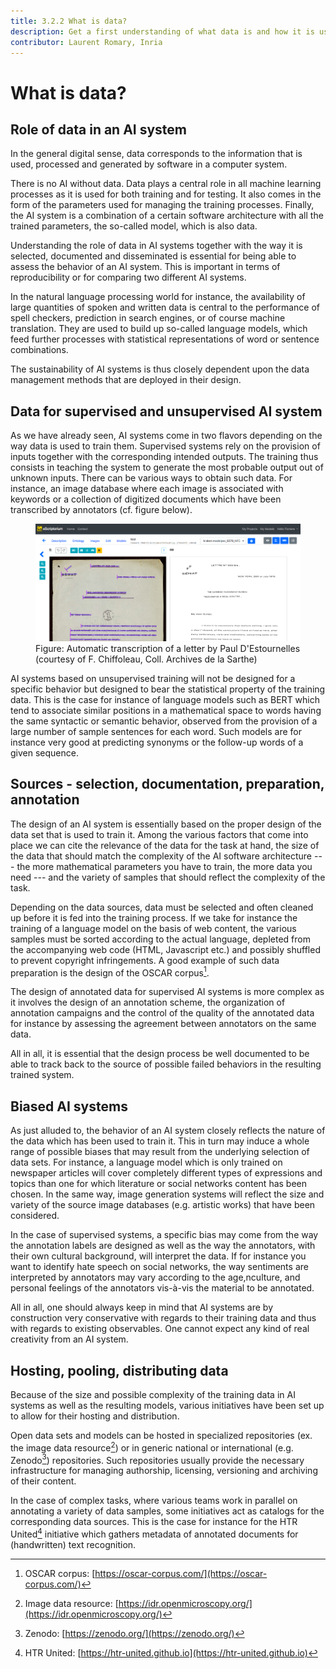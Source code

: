 ```yaml
---
title: 3.2.2 What is data?
description: Get a first understanding of what data is and how it is used in AI.
contributor: Laurent Romary, Inria
---
```

# What is data?

## Role of data in an AI system

In the general digital sense, data corresponds to the information that is used, processed and generated by software in a computer system.

There is no AI without data. Data plays a central role in all machine learning processes as it is used for both training and for testing. It also comes in the form of the parameters used for managing the training processes. Finally, the AI system is a combination of a certain software architecture with all the trained parameters, the so-called model, which is also data.

Understanding the role of data in AI systems together with the way it is selected, documented and disseminated is essential for being able to assess the behavior of an AI system. This is important in terms of reproducibility or for comparing two different AI systems.

In the natural language processing world for instance, the availability of large quantities of spoken and written data is central to the performance of spell checkers, prediction in search engines, or of course machine translation. They are used to build up so-called language models, which feed further processes with statistical representations of word or sentence combinations.

The sustainability of AI systems is thus closely dependent upon the data management methods that are deployed in their design.

## Data for supervised and unsupervised AI system

As we have already seen, AI systems come in two flavors depending on the way data is used to train them. Supervised systems rely on the provision of inputs together with the corresponding intended outputs. The training thus consists in teaching the system to generate the most probable output out of unknown inputs. There can be various ways to obtain such data. For instance, an image database where each image is associated with keywords or a collection of digitized documents which have been transcribed by annotators (cf. figure below).

<figure>
	 <img src="Images/3-2-2-Automatic-transcription-of-a-letter.png" />
	 <figcaption>Figure: Automatic transcription of a letter by Paul D'Estournelles (courtesy of F. Chiffoleau, Coll. Archives de la Sarthe)</figcaption>
</figure>

AI systems based on unsupervised training will not be designed for a specific behavior but designed to bear the statistical property of the training data. This is the case for instance of language models such as BERT which tend to associate similar positions in a mathematical space to words having the same syntactic or semantic behavior, observed from the provision of a large number of sample sentences for each word. Such models are for instance very good at predicting synonyms or the follow-up words of a given sequence.

## Sources - selection, documentation, preparation, annotation

The design of an AI system is essentially based on the proper design of the data set that is used to train it. Among the various factors that come into place we can cite the relevance of the data for the task at hand, the size of the data that should match the complexity of the AI software architecture --- the more mathematical parameters you have to train, the more data you need --- and the variety of samples that should reflect the complexity of the task.

Depending on the data sources, data must be selected and often cleaned up before it is fed into the training process. If we take for instance the training of a language model on the basis of web content, the various samples must be sorted according to the actual language, depleted from the accompanying web code (HTML, Javascript etc.) and possibly shuffled to prevent copyright infringements. A good example of such data preparation is the design of the OSCAR corpus[^1].

The design of annotated data for supervised AI systems is more complex as it involves the design of an annotation scheme, the organization of annotation campaigns and the control of the quality of the annotated data for instance by assessing the agreement between annotators on the same data.

All in all, it is essential that the design process be well documented to be able to track back to the source of possible failed behaviors in the resulting trained system.

## Biased AI systems

As just alluded to, the behavior of an AI system closely reflects the nature of the data which has been used to train it. This in turn may induce a whole range of possible biases that may result from the underlying selection of data sets. For instance, a language model which is only trained on newspaper articles will cover completely different types of expressions and topics than one for which literature or social networks content has been chosen. In the same way, image generation systems will reflect the size and variety of the source image databases (e.g. artistic works) that have been considered.

In the case of supervised systems, a specific bias may come from the way the annotation labels are designed as well as the way the annotators, with their own cultural background, will interpret the data. If for instance you want to identify hate speech on social networks, the way sentiments are interpreted by annotators may vary according to the age,nculture, and personal feelings of the annotators vis-à-vis the material to be annotated.

All in all, one should always keep in mind that AI systems are by construction very conservative with regards to their training data and thus with regards to existing observables. One cannot expect any kind of real creativity from an AI system.

## Hosting, pooling, distributing data

Because of the size and possible complexity of the training data in AI systems as well as the resulting models, various initiatives have been set up to allow for their hosting and distribution.

Open data sets and models can be hosted in specialized repositories (ex. the image data resource[^2]) or in generic national or international (e.g. Zenodo[^3]) repositories. Such repositories usually provide the necessary infrastructure for managing authorship, licensing, versioning and archiving of their content.

In the case of complex tasks, where various teams work in parallel on annotating a variety of data samples, some initiatives act as catalogs for the corresponding data sources. This is the case for instance for the HTR United[^4] initiative which gathers metadata of annotated documents for (handwritten) text recognition.

[^1]: OSCAR corpus: [https://oscar-corpus.com/](https://oscar-corpus.com/)

[^2]: Image data resource: [https://idr.openmicroscopy.org/](https://idr.openmicroscopy.org/)

[^3]: Zenodo: [https://zenodo.org/](https://zenodo.org/)

[^4]: HTR United: [https://htr-united.github.io](https://htr-united.github.io)
